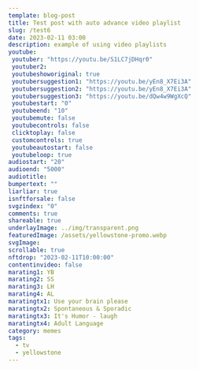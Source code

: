 ```yaml
---
template: blog-post
title: Test post with auto advance video playlist
slug: /test6
date: 2023-02-11 03:00
description: example of using video playlists
youtube:
 youtuber: "https://youtu.be/S1LC7jDHqr0"
 youtuber2: 
 youtubeshoworiginal: true
 youtubersuggestion1: "https://youtu.be/yEn8_X7Ei3A"
 youtubersuggestion2: "https://youtu.be/yEn8_X7Ei3A"
 youtubersuggestion3: "https://youtu.be/dQw4w9WgXcQ"
 youtubestart: "0"
 youtubeend: "10"
 youtubemute: false
 youtubecontrols: false
 clicktoplay: false
 customcontrols: true
 youtubeautostart: false
 youtubeloop: true
audiostart: "20"
audioend: "5000"
audiotitle: 
bumpertext: ""
liarliar: true
isnftforsale: false
svgzindex: "0"
comments: true
shareable: true
underlayImage: ../img/transparent.png
featuredImage: /assets/yellowstone-promo.webp
svgImage: 
scrollable: true
nftdrop: "2023-02-11T10:00:00"
contentinvideo: false
marating1: YB
marating2: SS
marating3: LH
marating4: AL
maratingtx1: Use your brain please
maratingtx2: Spontaneous & Sporadic
maratingtx3: It's Humor - laugh
maratingtx4: Adult Language
category: memes
tags:
  - tv
  - yellowstone
---
```

<div class="contentinside " style="">

</div> 

<div class="contentbody" style="text-align:left !important; margin-top:0;">


</div>